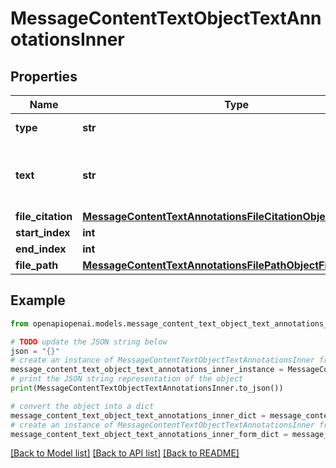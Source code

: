# MessageContentTextObjectTextAnnotationsInner


## Properties

Name | Type | Description | Notes
------------ | ------------- | ------------- | -------------
**type** | **str** | Always &#x60;file_citation&#x60;. | 
**text** | **str** | The text in the message content that needs to be replaced. | 
**file_citation** | [**MessageContentTextAnnotationsFileCitationObjectFileCitation**](MessageContentTextAnnotationsFileCitationObjectFileCitation.md) |  | 
**start_index** | **int** |  | 
**end_index** | **int** |  | 
**file_path** | [**MessageContentTextAnnotationsFilePathObjectFilePath**](MessageContentTextAnnotationsFilePathObjectFilePath.md) |  | 

## Example

```python
from openapiopenai.models.message_content_text_object_text_annotations_inner import MessageContentTextObjectTextAnnotationsInner

# TODO update the JSON string below
json = "{}"
# create an instance of MessageContentTextObjectTextAnnotationsInner from a JSON string
message_content_text_object_text_annotations_inner_instance = MessageContentTextObjectTextAnnotationsInner.from_json(json)
# print the JSON string representation of the object
print(MessageContentTextObjectTextAnnotationsInner.to_json())

# convert the object into a dict
message_content_text_object_text_annotations_inner_dict = message_content_text_object_text_annotations_inner_instance.to_dict()
# create an instance of MessageContentTextObjectTextAnnotationsInner from a dict
message_content_text_object_text_annotations_inner_form_dict = message_content_text_object_text_annotations_inner.from_dict(message_content_text_object_text_annotations_inner_dict)
```
[[Back to Model list]](../README.md#documentation-for-models) [[Back to API list]](../README.md#documentation-for-api-endpoints) [[Back to README]](../README.md)


